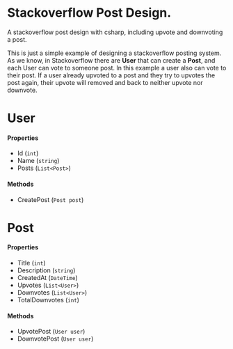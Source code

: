 # Stackoverflow Post Design.

A stackoverflow post design with csharp, including upvote and downvoting a post.

This is just a simple example of designing a stackoverflow posting system.
As we know, in Stackoverflow there are **User** that can create a **Post**, and each User can vote to someone post. In this example a user also can vote to their post. If a user already upvoted to a post and they try to upvotes the post again, their upvote will removed and back to neither upvote nor downvote.

# User

#### Properties
 - Id (`int`)
 - Name (`string`)
 - Posts (`List<Post>`)

#### Methods
- CreatePost (`Post post`)

# Post

#### Properties
 - Title (`int`)
 - Description (`string`)
 - CreatedAt (`DateTime`)
 - Upvotes (`List<User>`)
 - Downvotes (`List<User>`)
 - TotalDownvotes (`int`)

#### Methods
- UpvotePost (`User user`)
- DownvotePost (`User user`)
